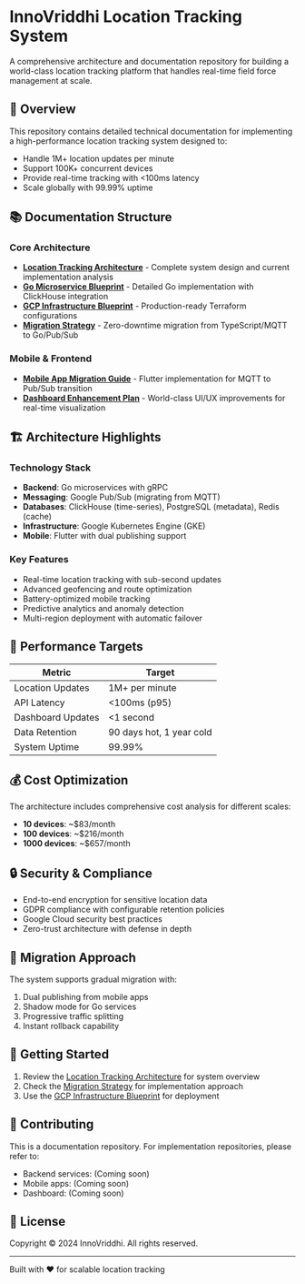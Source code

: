 # InnoVriddhi Location Tracking System

A comprehensive architecture and documentation repository for building a world-class location tracking platform that handles real-time field force management at scale.

## 🚀 Overview

This repository contains detailed technical documentation for implementing a high-performance location tracking system designed to:
- Handle 1M+ location updates per minute
- Support 100K+ concurrent devices
- Provide real-time tracking with <100ms latency
- Scale globally with 99.99% uptime

## 📚 Documentation Structure

### Core Architecture
- **[Location Tracking Architecture](docs/location-tracking-architecture.md)** - Complete system design and current implementation analysis
- **[Go Microservice Blueprint](docs/location-tracking-go-microservice.md)** - Detailed Go implementation with ClickHouse integration
- **[GCP Infrastructure Blueprint](docs/location-tracking-gcp-infrastructure-blueprint.md)** - Production-ready Terraform configurations
- **[Migration Strategy](docs/location-tracking-migration-strategy.md)** - Zero-downtime migration from TypeScript/MQTT to Go/Pub/Sub

### Mobile & Frontend
- **[Mobile App Migration Guide](docs/mobile-app-migration.md)** - Flutter implementation for MQTT to Pub/Sub transition
- **[Dashboard Enhancement Plan](docs/dashboard-enhancements.md)** - World-class UI/UX improvements for real-time visualization

## 🏗️ Architecture Highlights

### Technology Stack
- **Backend**: Go microservices with gRPC
- **Messaging**: Google Pub/Sub (migrating from MQTT)
- **Databases**: ClickHouse (time-series), PostgreSQL (metadata), Redis (cache)
- **Infrastructure**: Google Kubernetes Engine (GKE)
- **Mobile**: Flutter with dual publishing support

### Key Features
- Real-time location tracking with sub-second updates
- Advanced geofencing and route optimization
- Battery-optimized mobile tracking
- Predictive analytics and anomaly detection
- Multi-region deployment with automatic failover

## 🎯 Performance Targets

| Metric | Target |
|--------|--------|
| Location Updates | 1M+ per minute |
| API Latency | <100ms (p95) |
| Dashboard Updates | <1 second |
| Data Retention | 90 days hot, 1 year cold |
| System Uptime | 99.99% |

## 💰 Cost Optimization

The architecture includes comprehensive cost analysis for different scales:
- **10 devices**: ~$83/month
- **100 devices**: ~$216/month  
- **1000 devices**: ~$657/month

## 🔒 Security & Compliance

- End-to-end encryption for sensitive location data
- GDPR compliance with configurable retention policies
- Google Cloud security best practices
- Zero-trust architecture with defense in depth

## 🚦 Migration Approach

The system supports gradual migration with:
1. Dual publishing from mobile apps
2. Shadow mode for Go services
3. Progressive traffic splitting
4. Instant rollback capability

## 📖 Getting Started

1. Review the [Location Tracking Architecture](docs/location-tracking-architecture.md) for system overview
2. Check the [Migration Strategy](docs/location-tracking-migration-strategy.md) for implementation approach
3. Use the [GCP Infrastructure Blueprint](docs/location-tracking-gcp-infrastructure-blueprint.md) for deployment

## 🤝 Contributing

This is a documentation repository. For implementation repositories, please refer to:
- Backend services: (Coming soon)
- Mobile apps: (Coming soon)
- Dashboard: (Coming soon)

## 📄 License

Copyright © 2024 InnoVriddhi. All rights reserved.

---

Built with ❤️ for scalable location tracking
